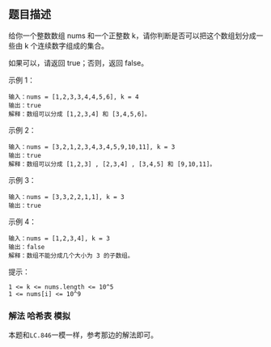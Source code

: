 ## 题目描述
给你一个整数数组 nums 和一个正整数 k，请你判断是否可以把这个数组划分成一些由 k 个连续数字组成的集合。

如果可以，请返回 true；否则，返回 false。

示例 1：
```
输入：nums = [1,2,3,3,4,4,5,6], k = 4
输出：true
解释：数组可以分成 [1,2,3,4] 和 [3,4,5,6]。
```
示例 2：
```
输入：nums = [3,2,1,2,3,4,3,4,5,9,10,11], k = 3
输出：true
解释：数组可以分成 [1,2,3] , [2,3,4] , [3,4,5] 和 [9,10,11]。
```
示例 3：
```
输入：nums = [3,3,2,2,1,1], k = 3
输出：true
```
示例 4：
```
输入：nums = [1,2,3,4], k = 3
输出：false
解释：数组不能分成几个大小为 3 的子数组。
```

提示：
```
1 <= k <= nums.length <= 10^5
1 <= nums[i] <= 10^9
```

### 解法 哈希表 模拟
本题和`LC.846`一模一样，参考那边的解法即可。